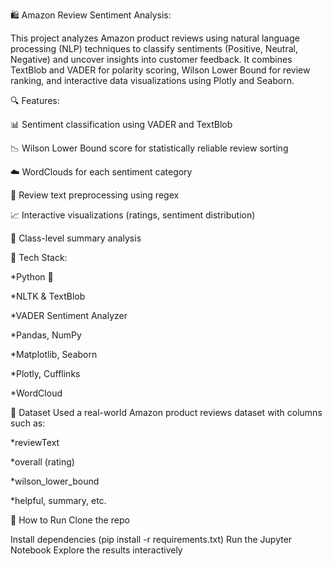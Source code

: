 🛍️ Amazon Review Sentiment Analysis:

This project analyzes Amazon product reviews using natural language processing (NLP) techniques to classify sentiments (Positive, Neutral, Negative) and uncover insights into customer feedback. It combines TextBlob and VADER for polarity scoring, Wilson Lower Bound for review ranking, and interactive data visualizations using Plotly and Seaborn.

🔍 Features:

📊 Sentiment classification using VADER and TextBlob

📉 Wilson Lower Bound score for statistically reliable review sorting

☁️ WordClouds for each sentiment category

🧼 Review text preprocessing using regex

📈 Interactive visualizations (ratings, sentiment distribution)

🔎 Class-level summary analysis

🧰 Tech Stack:

*Python 🐍

*NLTK & TextBlob

*VADER Sentiment Analyzer

*Pandas, NumPy

*Matplotlib, Seaborn

*Plotly, Cufflinks

*WordCloud

📂 Dataset
Used a real-world Amazon product reviews dataset with columns such as:

*reviewText

*overall (rating)

*wilson_lower_bound

*helpful, summary, etc.


🚀 How to Run
Clone the repo

Install dependencies (pip install -r requirements.txt)
Run the Jupyter Notebook
Explore the results interactively
